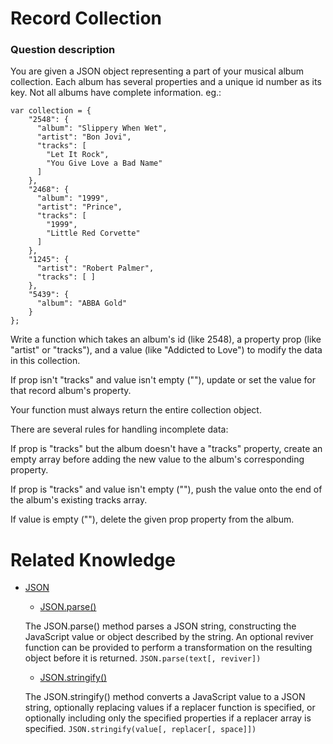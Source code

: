 # Record Collection
### Question description
You are given a JSON object representing a part of your musical album collection. Each album has several properties and a unique id number as its key. Not all albums have complete information. eg.:
```
var collection = {
    "2548": {
      "album": "Slippery When Wet",
      "artist": "Bon Jovi",
      "tracks": [ 
        "Let It Rock", 
        "You Give Love a Bad Name" 
      ]
    },
    "2468": {
      "album": "1999",
      "artist": "Prince",
      "tracks": [ 
        "1999", 
        "Little Red Corvette" 
      ]
    },
    "1245": {
      "artist": "Robert Palmer",
      "tracks": [ ]
    },
    "5439": {
      "album": "ABBA Gold"
    }
};
```

Write a function which takes an album's id (like 2548), a property prop (like "artist" or "tracks"), and a value (like "Addicted to Love") to modify the data in this collection.

If prop isn't "tracks" and value isn't empty (""), update or set the value for that record album's property.

Your function must always return the entire collection object.

There are several rules for handling incomplete data:

If prop is "tracks" but the album doesn't have a "tracks" property, create an empty array before adding the new value to the album's corresponding property.

If prop is "tracks" and value isn't empty (""), push the value onto the end of the album's existing tracks array.

If value is empty (""), delete the given prop property from the album.


# Related Knowledge
- [JSON](https://developer.mozilla.org/en-US/docs/Web/JavaScript/Reference/Global_Objects/JSON)
  - [JSON.parse()](https://developer.mozilla.org/en-US/docs/Web/JavaScript/Reference/Global_Objects/JSON/parse)
  
  The JSON.parse() method parses a JSON string, constructing the JavaScript value or object described by the string. An optional reviver function can be provided to perform a transformation on the resulting object before it is returned.
      ```
      JSON.parse(text[, reviver])
      ```
  
  - [JSON.stringify()](https://developer.mozilla.org/en-US/docs/Web/JavaScript/Reference/Global_Objects/JSON/stringify)
  
  The JSON.stringify() method converts a JavaScript value to a JSON string, optionally replacing values if a replacer function is specified, or optionally including only the specified properties if a replacer array is specified.
      ```
      JSON.stringify(value[, replacer[, space]])
      ```
